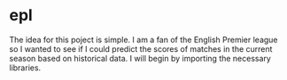 # epl
The idea for this poject is simple. I am a fan of the English Premier league so I wanted to see if I could predict the scores of matches in the current season based on historical data. I will begin by importing the necessary libraries.
